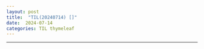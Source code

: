 ```yaml
---
layout: post
title:  "TIL(20240714) []"
date:  2024-07-14
categories: TIL thymeleaf
---
```


----------------------------------------------------------------------------


